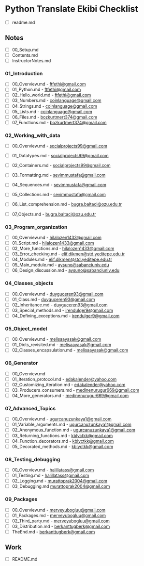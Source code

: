 # Python Translate Ekibi Checklist

- [ ] readme.md

## Notes

- [ ] 00_Setup.md
- [ ] Contents.md
- [ ] InstructorNotes.md

### 01_Introduction
- [ ] 00_Overview.md - 	ftfethi@gmail.com
- [ ] 01_Python.md - 	ftfethi@gmail.com
- [ ] 02_Hello_world.md - 	ftfethi@gmail.com
- [ ] 03_Numbers.md - coinlanguage@gmail.com
- [ ] 04_Strings.md - coinlanguage@gmail.com
- [ ] 05_Lists.md - coinlanguage@gmail.com
- [ ] 06_Files.md - bozkurtmert374@gmail.com
- [ ] 07_Functions.md - bozkurtmert374@gmail.com

### 02_Working_with_data
- [ ] 00_Overview.md - socialprojects99@gmail.com
- [ ] 01_Datatypes.md - socialprojects99@gmail.com
- [ ] 02_Containers.md - socialprojects99@gmail.com
- [ ] 03_Formatting.md - sevimmustafa@gmail.com
- [ ] 04_Sequences.md - sevimmustafa@gmail.com
- [ ] 05_Collections.md - sevimmustafa@gmail.com
- [ ] 06_List_comprehension.md - bugra.baltaci@ozu.edu.tr
- [ ] 07_Objects.md - bugra.baltaci@ozu.edu.tr


### 03_Program_organization
- [ ] 00_Overview.md - hilalozen1433@gmail.com
- [ ] 01_Script.md - hilalozen1433@gmail.com
- [ ] 02_More_functions.md - hilalozen1433@gmail.com
- [ ] 03_Error_checking.md - elif.dikmen@std.yeditepe.edu.tr
- [ ] 04_Modules.md - elif.dikmen@std.yeditepe.edu.tr
- [ ] 05_Main_module.md - aysuno@sabanciuniv.edu
- [ ] 06_Design_discussion.md - aysuno@sabanciuniv.edu

### 04_Classes_objects
- [ ] 00_Overview.md - duyguceren93@gmail.com
- [ ] 01_Class.md - duyguceren93@gmail.com
- [ ] 02_Inheritance.md - duyguceren93@gmail.com
- [ ] 03_Special_methods.md - irendulger9@gmail.com
- [ ] 04_Defining_exceptions.md - irendulger9@gmail.com

### 05_Object_model
- [ ] 00_Overview.md - melisaayasak@gmail.com
- [ ] 01_Dicts_revisited.md - melisaayasak@gmail.com
- [ ] 02_Classes_encapsulation.md - melisaayasak@gmail.com

### 06_Generator
- [ ] 00_Overview.md
- [ ] 01_Iteration_protocol.md - edakalender@yahoo.com
- [ ] 02_Customizing_iteration.md - edakalender@yahoo.com
- [ ] 03_Producers_consumers.md - medinenurugur669@gmail.com
- [ ] 04_More_generators.md - medinenurugur669@gmail.com

### 07_Advanced_Topics
- [ ] 00_Overview.md - ugurcanuzunkaya1@gmail.com
- [ ] 01_Variable_arguments.md - ugurcanuzunkaya1@gmail.com
- [ ] 02_Anonymous_function.md - ugurcanuzunkaya1@gmail.com
- [ ] 03_Returning_functions.md - kblyctkk@gmail.com
- [ ] 04_Function_decorators.md - kblyctkk@gmail.com
- [ ] 05_Decorated_methods.md - kblyctkk@gmail.com

### 08_Testing_debugging
- [ ] 00_Overview.md - halillatass@gmail.com
- [ ] 01_Testing.md - halillatass@gmail.com
- [ ] 02_Logging.md - murattoprak2004@gmail.com
- [ ] 03_Debugging.md murattoprak2004@gmail.com

### 09_Packages
- [ ] 00_Overview.md - merveyubogluu@gmail.com
- [ ] 01_Packages.md - merveyubogluu@gmail.com
- [ ] 02_Third_party.md - merveyubogluu@gmail.com
- [ ] 03_Distribution.md - berkanttugberk@gmail.com
- [ ] TheEnd.md - berkanttugberk@gmail.com

## Work 
- [ ] README.md